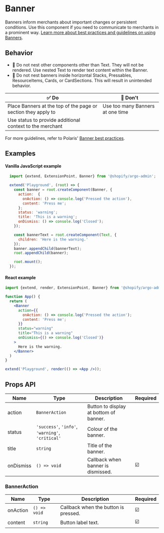 # Banner

Banners inform merchants about important changes or persistent conditions. Use this component if you need to communicate to merchants in a prominent way. [Learn more about best practices and guidelines on using Banners](https://polaris.shopify.com/components/feedback-indicators/banner#section-best-practices).

## Behavior

- 📱 Do not nest other components other than Text. They will not be rendered. Use nested Text to render text content within the Banner.
- 📱 Do not nest banners inside horizontal Stacks, Pressables, ResourceItems, Cards, or CardSections. This will result in unintended behavior.

| ✅ Do                                                         | 🛑 Don't                         |
| ------------------------------------------------------------- | -------------------------------- |
| Place Banners at the top of the page or section they apply to | Use too many Banners at one time |
| Use status to provide additional context to the merchant      |                                  |

For more guidelines, refer to Polaris' [Banner best practices](https://polaris.shopify.com/components/feedback-indicators/banner#section-best-practices).

## Examples

#### Vanilla JavaScript example

```js
  import {extend, ExtensionPoint, Banner} from '@shopify/argo-admin';

  extend('Playground', (root) => {
    const banner = root.createComponent(Banner, {
      action:  {
        onAction: () => console.log('Pressed the action'),
        content: 'Press me';
      };
      status: 'warning';
      title: 'This is a warning';
      onDismiss: () => console.log('Closed');
    });

    const bannerText = root.createComponent(Text, {
      children: 'Here is the warning.'
    });
    banner.appendChild(bannerText);
    root.appendChild(banner);

    root.mount();
  });
```

#### React example

```jsx
import {extend, render, ExtensionPoint, Banner} from '@shopify/argo-admin-react';

function App() {
  return (
    <Banner
      action={{
        onAction: () => console.log('Pressed the action');
        content: 'Press me';
      }}
      status="warning"
      title="This is a warning"
      onDismiss={() => console.log('Closed')}
    >
      Here is the warning.
    </Banner>
  )
}

extend('Playground', render(() => <App />));
```

## Props API

| Name      | Type                                             | Description                            | Required |
| --------- | ------------------------------------------------ | -------------------------------------- | -------- |
| action    | `BannerAction`                                   | Button to display at bottom of banner. |          |
| status    | `'success'`, `'info'`, `'warning'`, `'critical'` | Colour of the banner.                  |          |
| title     | `string`                                         | Title of the banner.                   |          |
| onDismiss | `() => void`                                     | Callback when banner is dismissed.     | ☑️       |

### BannerAction

| Name     | Type         | Description                          | Required |
| -------- | ------------ | ------------------------------------ | -------- |
| onAction | `() => void` | Callback when the button is pressed. | ☑️       |
| content  | `string`     | Button label text.                   | ☑️       |

